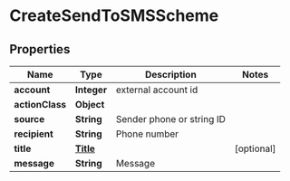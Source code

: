 

# CreateSendToSMSScheme


## Properties

| Name | Type | Description | Notes |
|------------ | ------------- | ------------- | -------------|
|**account** | **Integer** | external account id |  |
|**actionClass** | **Object** |  |  |
|**source** | **String** | Sender phone or string ID |  |
|**recipient** | **String** | Phone number |  |
|**title** | [**Title**](Title.md) |  |  [optional] |
|**message** | **String** | Message |  |




